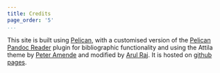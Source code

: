 ```yaml
---
title: Credits
page_order: '5'
...
```


This site is built using [Pelican](https://getpelican.com), with a customised version of the [Pelican Pandoc Reader](https://github.com/pelican-plugins/pandoc-reader) plugin for bibliographic functionality and using the Attila theme by [Peter Amende](https://github.com/zutrinken/attila) and modified by [Arul Raj](https://github.com/arulrajnet/attila-demo/blob/master/pelicanconf.py). It is hosted on [github pages](https://pages.github.com). 
